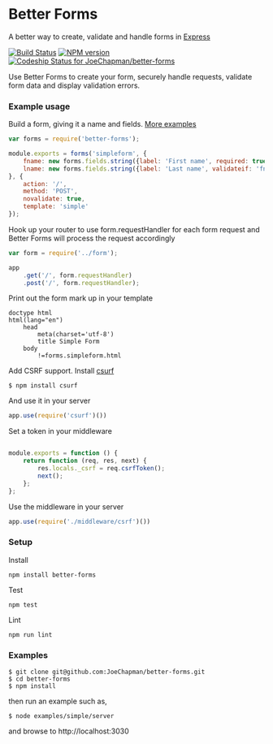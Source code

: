 Better Forms
============

A better way to create, validate and handle forms in [Express](https://github.com/expressjs)

[![Build Status](https://travis-ci.org/JoeChapman/better-forms.svg?branch=master)](https://travis-ci.org/JoeChapman/better-forms)
[![NPM version](https://badge.fury.io/js/better-forms.svg)](http://badge.fury.io/js/better-forms)
[![Codeship Status for JoeChapman/better-forms](https://codeship.com/projects/631a8170-db9b-0132-1a13-46e2b99ac450/status?branch=master)](https://codeship.com/projects/79673)

Use Better Forms to create your form, securely handle requests, validate form data and display validation errors.

### Example usage

Build a form, giving it a name and fields. [More examples](https://github.com/JoeChapman/better-forms/blob/master/DOCUMENTATION.md)

```js
var forms = require('better-forms');

module.exports = forms('simpleform', {
    fname: new forms.fields.string({label: 'First name', required: true}),
    lname: new forms.fields.string({label: 'Last name', validateif: 'fname'})
}, {
    action: '/',
    method: 'POST',
    novalidate: true,
    template: 'simple'
});
```

Hook up your router to use form.requestHandler for each form request and Better Forms will process the request accordingly
```js
var form = require('../form');

app
    .get('/', form.requestHandler)
    .post('/', form.requestHandler);

```

Print out the form mark up in your template
```jade
doctype html
html(lang="en")
    head
        meta(charset='utf-8')
        title Simple Form
    body
        !=forms.simpleform.html
```

Add CSRF support.
Install [csurf](https://github.com/expressjs/csurf)

```
$ npm install csurf
```
And use it in your server
```js
app.use(require('csurf')())
```

Set a token in your middleware
```js

module.exports = function () {
    return function (req, res, next) {
        res.locals._csrf = req.csrfToken();
        next();
    };
};
```
Use the middleware in your server
```js
app.use(require('./middleware/csrf')())
```


### Setup

Install
````
npm install better-forms
````

Test
````
npm test
````

Lint
````
npm run lint
````

### Examples
````
$ git clone git@github.com:JoeChapman/better-forms.git
$ cd better-forms
$ npm install
````

then run an example such as,

````
$ node examples/simple/server
````

and browse to http://localhost:3030
